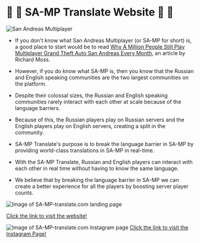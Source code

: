 # 🚀 🎉 SA-MP Translate Website 🚀 🎉

![San Andreas Multiplayer](https://www.sa-mp.com/images/logo.gif)

- If you don't know what San Andreas Multiplayer (or SA-MP for short) is, a good place to start would be to read [Why A Million People Still Play Multiplayer Grand Theft Auto San Andreas Every Month](https://www.rockpapershotgun.com/2016/09/15/why-a-million-people-still-play-multiplayer-grand-theft-auto-san-andreas-every-month/ "Article"), an article by Richard Moss.

- However, if you do know what SA-MP is, then you know that the Russian and English speaking communities are the two largest communities on the platform. 
- Despite their colossal sizes, the Russian and English speaking communities rarely interact with each other at scale because of the language barriers.
- Because of this, the Russian players play on Russian servers and the English players play on English servers, creating a split in the community.
- SA-MP Translate's purpose is to break the language barrier in SA-MP by providing world-class translations in SA-MP in real-time.
- With the SA-MP Translate, Russian and English players can interact with each other in real time without having to know the same language.
- We believe that by breaking the language barrier in SA-MP we can create a better experience for all the players by boosting server player counts.

![Image of SA-MP-translate.com landing page](https://imgur.com/HF34z6x.png)

[Click the link to visit the website!](https://sa-mp-translate-dev.myshopify.com/ "SA-MP-Translate's Homepage")

![Image of SA-MP-translate.com Instagram page](https://i.imgur.com/IrJny4M.png)
[Click the link to visit the Instagram Page!](https://www.instagram.com/buy.vb/ "buy-vb.com's Instagram Page")
